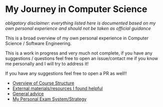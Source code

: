 # My Journey in Computer Science

_obligatory disclaimer: everything listed here is documented based on my own personal experience and should not be taken as official guidance_

This is a broad overview of my own personal experience in Computer Science / Software Engineering.

This is a work in progress and very much not complete, if you have any suggestions / questions feel free to open an issue/contact me if you know me personally and I will try to address it!

If you have any suggestions feel free to open a PR as well!!

- [Overview of Course Structure](course_structure.md)
- [External materials/resources I found helpful](resources.md)
- [General advice](advice.md)
- [My Personal Exam System/Strategy](exam_system.md)
